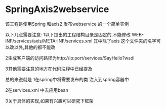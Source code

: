 # SpringAxis2webservice
该工程是使用Spring 和axis2 发布webservice 的一个简单实例

以下几点需要注意:
1以下提出的工程结构目录是固定的,不能修改
 WEB-INF/services/axis/META-INF/services.xml
 其中除了axis 这个文件夹的名字可以改以外,其他的都不能改
 
2生成客户端的访问路径为http://ip:port/services/SayHello?wsdl

3其他需要注意的地方在代码注释中已经提及

总的来说就是
1在spring中将需要发布的类 注入到spring容器中

2在services.xml 中去应用bean

3关于具体的实现,如果有兴趣可以研究下框架
